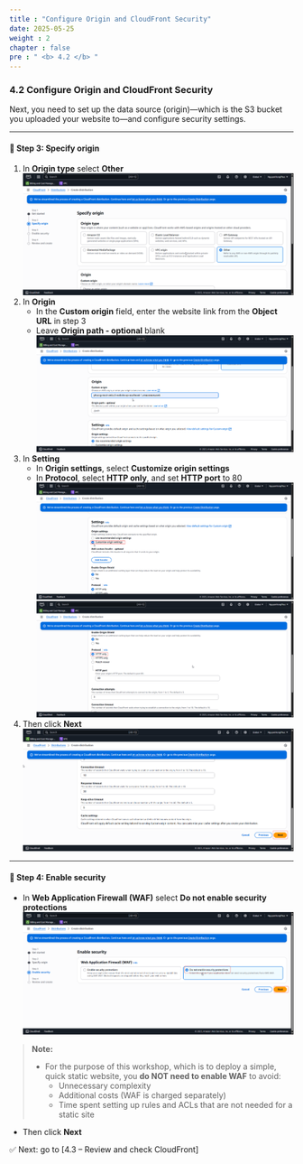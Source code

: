 ```yaml
---
title : "Configure Origin and CloudFront Security"
date: 2025-05-25 
weight : 2 
chapter : false
pre : " <b> 4.2 </b> "
---
```


### 4.2 Configure Origin and CloudFront Security

Next, you need to set up the data source (origin)—which is the S3 bucket you uploaded your website to—and configure security settings.

---

#### 🔹 Step 3: Specify origin
1. In **Origin type** select **Other**
![Cloud](/images/anh/19.png)
2. In **Origin**
   - In the **Custom origin** field, enter the website link from the **Object URL** in step 3
   - Leave **Origin path - optional** blank
![Cloud](/images/anh/20.png)
3. In **Setting**
   - In **Origin settings**, select **Customize origin settings**
   - In **Protocol**, select **HTTP only**, and set **HTTP port** to 80
![Cloud](/images/anh/21.png)
![Cloud](/images/anh/22.png)
4. Then click **Next**
![Cloud](/images/anh/23.png)
---

#### 🔹 Step 4: Enable security

- In **Web Application Firewall (WAF)** select **Do not enable security protections**
![Cloud](/images/anh/24.png)
> **Note:**
> - For the purpose of this workshop, which is to deploy a simple, quick static website, you **do NOT need to enable WAF** to avoid:
>   - Unnecessary complexity
>   - Additional costs (WAF is charged separately)
>   - Time spent setting up rules and ACLs that are not needed for a static site

- Then click **Next**

✅ Next: go to [4.3 – Review and check CloudFront]
